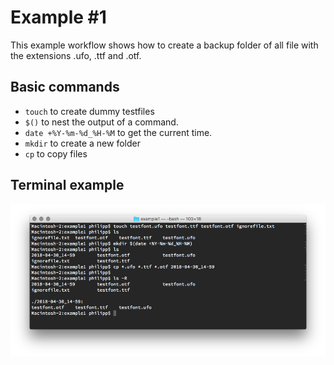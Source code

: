 # Example #1

This example workflow shows how to create a backup folder of all file with the extensions .ufo, .ttf and .otf.

## Basic commands

* `touch` to create dummy testfiles
* `$()` to nest the output of a command.
* `date +%Y-%m-%d_%H-%M` to get the current time.
* `mkdir` to create a new folder
* `cp` to copy files

## Terminal example
![Example image](example1_terminal.png)
